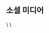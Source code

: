 소셜 미디어
---
[<i class="icon icon-social-discord-com"></i>](https://discord.io/eosdac)
[<i class="icon icon-social-github-com"></i>](https://github.com/eosdac)
[<i class="icon icon-social-steemit-com"></i>](https://steemit.com/@eosdac)
[<i class="icon icon-social-twitter-com"></i>](https://twitter.com/eosdac)
[<i class="icon icon-social-instagram-com"></i>](https://www.instagram.com/eosdac)
\\
[<i class="icon icon-social-facebook-com"></i>](https://facebook.com/eosdac)
[<i class="icon icon-social-reddit-com"></i>](https://www.reddit.com/r/eosdac)
[<i class="icon icon-social-vk-com"></i>](https://vk.com/eosdac)
[<i class="icon icon-social-linkedin-com"></i>](https://www.linkedin.com/company/eosdac/)
[<i class="icon icon-social-youtube-com"></i>](https://www.youtube.com/eosdac)
\\
[<i class="icon icon-social-murmur"></i>](https://murmurdapp.com/userpost/eosdacmurmur)
[<i class="icon icon-social-telegram"></i>](https://t.me/eosdacio)
